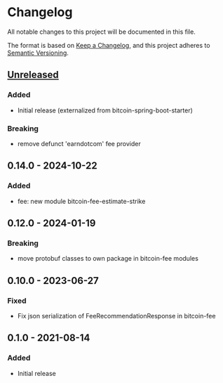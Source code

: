 # Changelog
All notable changes to this project will be documented in this file.

The format is based on [Keep a Changelog](https://keepachangelog.com/en/1.0.0/),
and this project adheres to [Semantic Versioning](https://semver.org/spec/v2.0.0.html).

## [Unreleased]

### Added
- Initial release (externalized from bitcoin-spring-boot-starter)

### Breaking
- remove defunct 'earndotcom' fee provider

## 0.14.0 - 2024-10-22

### Added
- fee: new module bitcoin-fee-estimate-strike

## 0.12.0 - 2024-01-19

### Breaking
- move protobuf classes to own package in bitcoin-fee modules

## 0.10.0 - 2023-06-27

### Fixed
- Fix json serialization of FeeRecommendationResponse in bitcoin-fee

## 0.1.0 - 2021-08-14
### Added
- Initial release

[Unreleased]: https://github.com/theborakompanioni/bitcoin-fee/compare/0.15.0...HEAD
[0.15.0]: https://github.com/theborakompanioni/bitcoin-fee/releases/tag/0.15.0
